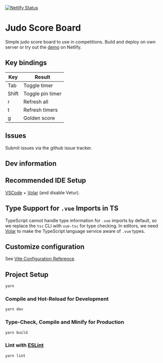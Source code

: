 [![Netlify Status](https://api.netlify.com/api/v1/badges/8afdab9f-0b63-4950-9c8f-7c500cee1217/deploy-status)](https://app.netlify.com/sites/yuseigachi-score/deploys)

# Judo Score Board

Simple judo score board to use in competitions. Build and deploy on own server or try out the [demo](https://yuseigachi-score.netlify.app) on Netlify.

## Key bindings

| Key   | Result           |
| ----- | ---------------- |
| Tab   | Toggle timer     |
| Shift | Toggle pin timer |
| r     | Refresh all      |
| t     | Refresh timers   |
| g     | Golden score     |

## Issues

Submit issues via the github issue tracker.

## Dev information

## Recommended IDE Setup

[VSCode](https://code.visualstudio.com/) + [Volar](https://marketplace.visualstudio.com/items?itemName=Vue.volar) (and disable Vetur).

## Type Support for `.vue` Imports in TS

TypeScript cannot handle type information for `.vue` imports by default, so we replace the `tsc` CLI with `vue-tsc` for type checking. In editors, we need [Volar](https://marketplace.visualstudio.com/items?itemName=Vue.volar) to make the TypeScript language service aware of `.vue` types.

## Customize configuration

See [Vite Configuration Reference](https://vitejs.dev/config/).

## Project Setup

```sh
yarn
```

### Compile and Hot-Reload for Development

```sh
yarn dev
```

### Type-Check, Compile and Minify for Production

```sh
yarn build
```

### Lint with [ESLint](https://eslint.org/)

```sh
yarn lint
```
